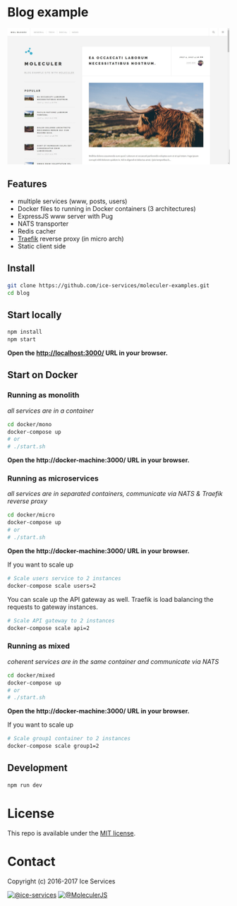 # Blog example
[![Blog screenshot](assets/screenshots/blog-screenshot.jpg)](blog/)

## Features
- multiple services (www, posts, users)
- Docker files to running in Docker containers (3 architectures)
- ExpressJS www server with Pug
- NATS transporter
- Redis cacher
- [Traefik](https://traefik.io/) reverse proxy (in micro arch)
- Static client side

## Install
```bash
git clone https://github.com/ice-services/moleculer-examples.git
cd blog
```

## Start locally

```bash
npm install
npm start
```

**Open the [http://localhost:3000/](http://localhost:3000/) URL in your browser.**


## Start on Docker

### Running as monolith 
_all services are in a container_
```bash
cd docker/mono
docker-compose up
# or 
# ./start.sh
```
**Open the http://docker-machine:3000/ URL in your browser.**

### Running as microservices 
_all services are in separated containers, communicate via NATS & Traefik reverse proxy_
```bash
cd docker/micro
docker-compose up
# or 
# ./start.sh
```
**Open the http://docker-machine:3000/ URL in your browser.**

If you want to scale up
```bash
# Scale users service to 2 instances
docker-compose scale users=2
```

You can scale up the API gateway as well. Traefik is load balancing the requests to gateway instances.
```bash
# Scale API gateway to 2 instances
docker-compose scale api=2
```

### Running as mixed
_coherent services are in the same container and communicate via NATS_
```bash
cd docker/mixed
docker-compose up
# or 
# ./start.sh
```
**Open the http://docker-machine:3000/ URL in your browser.**


If you want to scale up
```bash
# Scale group1 container to 2 instances
docker-compose scale group1=2
```

## Development
```bash
npm run dev
```


# License
This repo is available under the [MIT license](https://tldrlegal.com/license/mit-license).

# Contact
Copyright (c) 2016-2017 Ice Services

[![@ice-services](https://img.shields.io/badge/github-ice--services-green.svg)](https://github.com/ice-services) [![@MoleculerJS](https://img.shields.io/badge/twitter-MoleculerJS-blue.svg)](https://twitter.com/MoleculerJS)